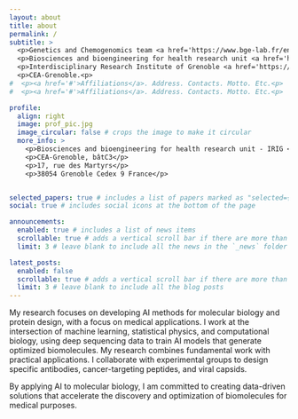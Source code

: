 ```yaml
---
layout: about
title: about
permalink: /
subtitle: >
  <p>Genetics and Chemogenomics team <a href='https://www.bge-lab.fr/en/Pages/GenChem/Presentation.aspx'>((Gen&Chem))</a><p>
  <p>Biosciences and bioengineering for health research unit <a href='https://www.bge-lab.fr/en'>(BGE)</a><p>
  <p>Interdisciplinary Research Institute of Grenoble <a href='https://irig.cea.fr/drf/irig/english/Pages/Presentation.aspx'>(IRIG)</a>. <p>
  <p>CEA-Grenoble.<p>
#  <p><a href='#'>Affiliations</a>. Address. Contacts. Motto. Etc.<p>
#  <p><a href='#'>Affiliations</a>. Address. Contacts. Motto. Etc.<p>

profile:
  align: right
  image: prof_pic.jpg
  image_circular: false # crops the image to make it circular
  more_info: >
    <p>Biosciences and bioengineering for health research unit - IRIG <p>
    <p>CEA-Grenoble, bâtC3</p>
    <p>17, rue des Martyrs</p>
    <p>38054 Grenoble Cedex 9 France</p>


selected_papers: true # includes a list of papers marked as "selected={true}"
social: true # includes social icons at the bottom of the page

announcements:
  enabled: true # includes a list of news items
  scrollable: true # adds a vertical scroll bar if there are more than 3 news items
  limit: 3 # leave blank to include all the news in the `_news` folder

latest_posts:
  enabled: false
  scrollable: true # adds a vertical scroll bar if there are more than 3 new posts items
  limit: 3 # leave blank to include all the blog posts
---
```


My research focuses on developing AI methods for molecular biology and protein design, with a focus on medical applications.
I work at the intersection of machine learning, statistical physics, and computational biology, using deep sequencing data to train AI models that generate optimized biomolecules.
My research combines fundamental work with practical applications. I collaborate with experimental groups to design specific antibodies, cancer-targeting peptides, and viral capsids.

By applying AI to molecular biology, I am committed to creating data-driven solutions that accelerate the discovery and optimization of biomolecules for medical purposes.